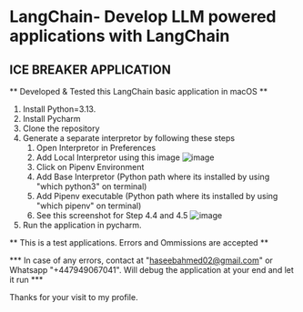 # LangChain- Develop LLM powered applications with LangChain
## ICE BREAKER APPLICATION

** Developed & Tested this LangChain basic application in macOS **

1. Install Python=3.13.
2. Install Pycharm
3. Clone the repository
4. Generate a separate interpretor by following these steps
     1. Open Interpretor in Preferences
     2. Add Local Interpretor using this image ![image](https://github.com/user-attachments/assets/c65b6f06-66a0-4d12-87a8-5bbc557c7665)
     3. Click on Pipenv Environment
     4. Add Base Interpretor (Python path where its installed by using "which python3" on terminal)
     5. Add Pipenv executable (Python path where its installed by using "which pipenv" on terminal)
     6. See this screenshot for Step 4.4 and 4.5 ![image](https://github.com/user-attachments/assets/4981800a-0c55-4307-ab69-220f0f312355)
5. Run the application in pycharm.

** This is a test applications. Errors and Ommissions are accepted ** 

*** In case of any errors, contact at "haseebahmed02@gmail.com" or Whatsapp "+447949067041". Will debug the application at your end and let it run ***

Thanks for your visit to my profile.

